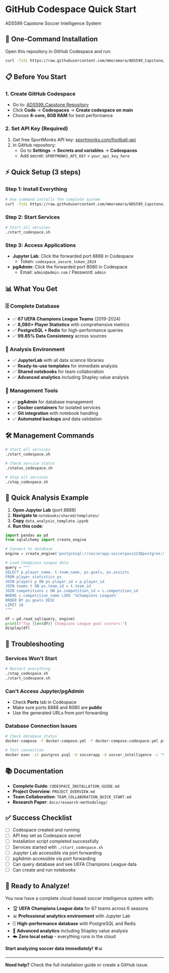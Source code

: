# GitHub Codespace Quick Start
ADS599 Capstone Soccer Intelligence System

## 🚀 **One-Command Installation**

Open this repository in GitHub Codespace and run:

```bash
curl -fsSL https://raw.githubusercontent.com/mmoramora/ADS599_Capstone/main/scripts/setup/codespace_installation.sh | bash
```

## 📋 **Before You Start**

### **1. Create GitHub Codespace**
- Go to: [ADS599_Capstone Repository](https://github.com/mmoramora/ADS599_Capstone)
- Click **Code** → **Codespaces** → **Create codespace on main**
- Choose **4-core, 8GB RAM** for best performance

### **2. Set API Key (Required)**
1. Get free SportMonks API key: [sportmonks.com/football-api](https://www.sportmonks.com/football-api)
2. In GitHub repository:
   - Go to **Settings** → **Secrets and variables** → **Codespaces**
   - Add secret: `SPORTMONKS_API_KEY` = `your_api_key_here`

## ⚡ **Quick Setup (3 steps)**

### **Step 1: Install Everything**
```bash
# One command installs the complete system
curl -fsSL https://raw.githubusercontent.com/mmoramora/ADS599_Capstone/main/scripts/setup/codespace_installation.sh | bash
```

### **Step 2: Start Services**
```bash
# Start all services
./start_codespace.sh
```

### **Step 3: Access Applications**
- **Jupyter Lab**: Click the forwarded port 8888 in Codespace
  - Token: `codespace_secure_token_2024`
- **pgAdmin**: Click the forwarded port 8080 in Codespace
  - Email: `admin@admin.com` / Password: `admin`

## 📊 **What You Get**

### **🗄️ Complete Database**
- ✅ **67 UEFA Champions League Teams** (2019-2024)
- ✅ **8,080+ Player Statistics** with comprehensive metrics
- ✅ **PostgreSQL + Redis** for high-performance queries
- ✅ **99.85% Data Consistency** across sources

### **📓 Analysis Environment**
- ✅ **JupyterLab** with all data science libraries
- ✅ **Ready-to-use templates** for immediate analysis
- ✅ **Shared notebooks** for team collaboration
- ✅ **Advanced analytics** including Shapley value analysis

### **🔧 Management Tools**
- ✅ **pgAdmin** for database management
- ✅ **Docker containers** for isolated services
- ✅ **Git integration** with notebook handling
- ✅ **Automated backups** and data validation

## 🛠️ **Management Commands**

```bash
# Start all services
./start_codespace.sh

# Check service status
./status_codespace.sh

# Stop all services
./stop_codespace.sh
```

## 📓 **Quick Analysis Example**

1. **Open Jupyter Lab** (port 8888)
2. **Navigate to** `notebooks/shared/templates/`
3. **Copy** `data_analysis_template.ipynb`
4. **Run this code**:

```python
import pandas as pd
from sqlalchemy import create_engine

# Connect to database
engine = create_engine('postgresql://soccerapp:soccerpass123@postgres:5432/soccer_intelligence')

# Load Champions League data
query = """
SELECT p.player_name, t.team_name, ps.goals, ps.assists
FROM player_statistics ps
JOIN players p ON ps.player_id = p.player_id
JOIN teams t ON ps.team_id = t.team_id
JOIN competitions c ON ps.competition_id = c.competition_id
WHERE c.competition_name LIKE '%Champions League%'
ORDER BY ps.goals DESC
LIMIT 10
"""

df = pd.read_sql(query, engine)
print(f"Top {len(df)} Champions League goal scorers:")
display(df)
```

## 🚨 **Troubleshooting**

### **Services Won't Start**
```bash
# Restart everything
./stop_codespace.sh
./start_codespace.sh
```

### **Can't Access Jupyter/pgAdmin**
- Check **Ports** tab in Codespace
- Make sure ports 8888 and 8080 are **public**
- Use the generated URLs from port forwarding

### **Database Connection Issues**
```bash
# Check database status
docker-compose -f docker-compose.yml -f docker-compose.codespace.yml ps postgres

# Test connection
docker exec -it postgres psql -U soccerapp -d soccer_intelligence -c "SELECT COUNT(*) FROM teams;"
```

## 📚 **Documentation**

- **Complete Guide**: `CODESPACE_INSTALLATION_GUIDE.md`
- **Project Overview**: `PROJECT_OVERVIEW.md`
- **Team Collaboration**: `TEAM_COLLABORATION_QUICK_START.md`
- **Research Paper**: `docs/research-methodology/`

## ✅ **Success Checklist**

- [ ] Codespace created and running
- [ ] API key set as Codespace secret
- [ ] Installation script completed successfully
- [ ] Services started with `./start_codespace.sh`
- [ ] Jupyter Lab accessible via port forwarding
- [ ] pgAdmin accessible via port forwarding
- [ ] Can query database and see UEFA Champions League data
- [ ] Can create and run notebooks

## 🎉 **Ready to Analyze!**

You now have a complete cloud-based soccer intelligence system with:

- 🏆 **UEFA Champions League data** for 67 teams across 6 seasons
- 📊 **Professional analytics environment** with Jupyter Lab
- 🗄️ **High-performance database** with PostgreSQL and Redis
- 🔬 **Advanced analytics** including Shapley value analysis
- ☁️ **Zero local setup** - everything runs in the cloud

**Start analyzing soccer data immediately!** ⚽📊

---

**Need help?** Check the full installation guide or create a GitHub issue.

